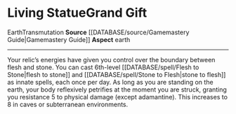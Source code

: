 ﻿---
element: Earth
id: '30'
item_category: Relics
name: Living Statue
rarity: Common
school: Transmutation
source: '[[DATABASE/source/Gamemastery Guide|Gamemastery Guide]]'
trait:
- '[[DATABASE/trait/Earth|Earth]]'
- '[[DATABASE/trait/Transmutation|Transmutation]]'
type: Relic Grand Gift

---
# Living Statue<span class="item-type">Grand Gift</span>

<span class="item-trait">Earth</span><span class="item-trait">Transmutation</span>
**Source** [[DATABASE/source/Gamemastery Guide|Gamemastery Guide]]
**Aspect** earth

---
Your relic’s energies have given you control over the boundary between flesh and stone. You can cast 6th-level [[DATABASE/spell/Flesh to Stone|flesh to stone]] and [[DATABASE/spell/Stone to Flesh|stone to flesh]] as innate spells, each once per day. As long as you are standing on the earth, your body reflexively petrifies at the moment you are struck, granting you resistance 5 to physical damage (except adamantine). This increases to 8 in caves or subterranean environments.